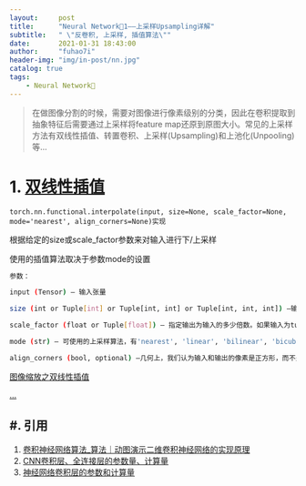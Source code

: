 ```yaml
---
layout:     post
title:      "Neural Network🦖1——上采样Upsampling详解"
subtitle:   " \"反卷积, 上采样, 插值算法\""
date:       2021-01-31 18:43:00
author:     "fuhao7i"
header-img: "img/in-post/nn.jpg"
catalog: true
tags:
    - Neural Network🦖
---
```


> 在做图像分割的时候，需要对图像进行像素级别的分类，因此在卷积提取到抽象特征后需要通过上采样将feature map还原到原图大小。常见的上采样方法有双线性插值、转置卷积、上采样(Upsampling)和上池化(Unpooling)等...

# 1. [双线性插值](https://www.jianshu.com/p/587c3a45df67)

`torch.nn.functional.interpolate(input, size=None, scale_factor=None, mode='nearest', align_corners=None)实现`

根据给定的size或scale_factor参数来对输入进行下/上采样

使用的插值算法取决于参数mode的设置

```Bash
参数：

input (Tensor) – 输入张量

size (int or Tuple[int] or Tuple[int, int] or Tuple[int, int, int]) –输出大小.

scale_factor (float or Tuple[float]) – 指定输出为输入的多少倍数。如果输入为tuple，其也要制定为tuple类型

mode (str) – 可使用的上采样算法，有'nearest', 'linear', 'bilinear', 'bicubic' , 'trilinear'和'area'. 默认使用'nearest'

align_corners (bool, optional) –几何上，我们认为输入和输出的像素是正方形，而不是点。如果设置为True，则输入和输出张量由其角像素的中心点对齐，从而保留角像素处的值。如果设置为False，则输入和输出张量由它们的角像素的角点对齐，插值使用边界外值的边值填充;当scale_factor保持不变时，使该操作独立于输入大小。仅当使用的算法为'linear', 'bilinear', 'bilinear'or 'trilinear'时可以使用。默认设置为False
```

[图像缩放之双线性插值](https://blog.csdn.net/s12244315/article/details/49452175)

[...](https://www.pianshen.com/article/39612542/)

## #. 引用

1. [卷积神经网络算法_算法｜动图演示二维卷积神经网络的实现原理](https://blog.csdn.net/weixin_39976153/article/details/111362119)
2. [CNN卷积层、全连接层的参数量、计算量](https://zhuanlan.zhihu.com/p/77471991)
3. [神经网络卷积层的参数和计算量](https://blog.csdn.net/u011304078/article/details/114316574)
